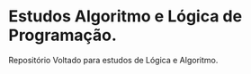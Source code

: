 # Estudos Algoritmo e Lógica de Programação.

 Repositório Voltado para estudos de Lógica e Algoritmo.
